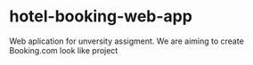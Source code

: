 # hotel-booking-web-app
Web aplication for unversity assigment. We are aiming to create Booking.com look like project
